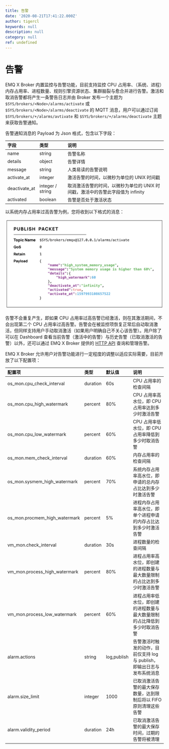 ```yaml
---
title: 告警
date: '2020-08-21T17:41:22.000Z'
author: tigercl
keywords: null
description: null
category: null
ref: undefined
---
```


# 告警

EMQ X Broker 内置监控与告警功能，目前支持监控 CPU 占用率、（系统、进程）内存占用率、进程数量、规则引擎资源状态、集群脑裂与愈合并进行告警。激活和取消告警都将产生一条警告日志并由 Broker 发布一个主题为 `$SYS/brokers/<Node>/alarms/activate` 或 `$SYS/brokers/<Node>/alarms/deactivate` 的 MQTT 消息，用户可以通过订阅 `$SYS/brokers/+/alarms/avtivate` 和 `$SYS/brokers/+/alarms/deactivate` 主题来获取告警通知。

告警通知消息的 Payload 为 Json 格式，包含以下字段：

| 字段 | 类型 | 说明 |
| :--- | :--- | :--- |
| name | string | 告警名称 |
| details | object | 告警详情 |
| message | string | 人类易读的告警说明 |
| activate\_at | integer | 激活告警的时间，以微秒为单位的 UNIX 时间戳 |
| deactivate\_at | integer / string | 取消激活告警的时间，以微秒为单位的 UNIX 时间戳，激活中的告警此字段值为 infinity |
| activated | boolean | 告警是否处于激活状态 |

以系统内存占用率过高告警为例，您将收到以下格式的消息：

![alarms\_avtivate\_msg](../.gitbook/assets/alarms_avtivate_msg.png)

告警不会重复产生，即如果 CPU 占用率过高告警已经激活，则在其激活期间，不会出现第二个 CPU 占用率过高告警。告警会在被监控项恢复正常后自动取消激活，但同样支持用户手动取消激活（如果用户明确自己不关心该告警）。用户除了可以在 Dashboard 查看当前告警（激活中的告警）与历史告警（已取消激活的告警）以外，还可以通过 EMQ X Broker 提供的 [HTTP API](../http-api/http-api.md#endpoint-alarms) 查询和管理告警。

EMQ X Broker 允许用户对告警功能进行一定程度的调整以适应实际需要，目前开放了以下配置项：

| 配置项 | 类型 | 默认值 | 说明 |
| :--- | :--- | :--- | :--- |
| os\_mon.cpu\_check\_interval | duration | 60s | CPU 占用率的检查间隔 |
| os\_mon.cpu\_high\_watermark | percent | 80% | CPU 占用率高水位，即 CPU 占用率达到多少时激活告警 |
| os\_mon.cpu\_low\_watermark | percent | 60% | CPU 占用率低水位，即 CPU 占用率降低到多少时取消告警 |
| os\_mon.mem\_check\_interval | duration | 60% | 内存占用率的检查间隔 |
| os\_mon.sysmem\_high\_watermark | percent | 70% | 系统内存占用率高水位，即申请的总内存占比达到多少时激活告警 |
| os\_mon.procmem\_high\_watermark | percent | 5% | 进程内存占用率高水位，即单个进程申请的内存占比达到多少时激活告警 |
| vm\_mon.check\_interval | duration | 30s | 进程数量的检查间隔 |
| vm\_mon.process\_high\_watermark | percent | 80% | 进程占用率高水位，即创建的进程数量与最大数量限制的占比达到多少时激活告警 |
| vm\_mon.process\_low\_watermark | percent | 60% | 进程占用率低水位，即创建的进程数量与最大数量限制的占比降低到多少时取消告警 |
| alarm.actions | string | log,publish | 告警激活时触发的动作，目前仅支持 log 与 publish，即输出日志与发布系统消息 |
| alarm.size\_limit | integer | 1000 | 已取消激活告警的最大保存数量，达到限制后将以 FIFO 原则清理这些告警 |
| alarm.validity\_period | duration | 24h | 已取消激活告警的最大保存时间，过期的告警将被清理 |

